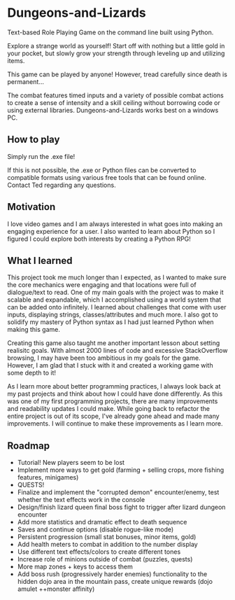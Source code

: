 # Dungeons-and-Lizards

Text-based Role Playing Game on the command line built using Python.

Explore a strange world as yourself! Start off with nothing but a little gold in your pocket, but slowly grow your strength through leveling up and utilizing items. 

This game can be played by anyone! However, tread carefully since death is permanent...

The combat features timed inputs and a variety of possible combat actions to create a sense of intensity and a skill ceiling without borrowing code or using external libraries. Dungeons-and-Lizards works best on a windows PC.

## How to play

Simply run the .exe file! 

If this is not possible, the .exe or Python files can be converted to compatible formats using various free tools that can be found online. Contact Ted regarding any questions.

## Motivation

I love video games and I am always interested in what goes into making an engaging experience for a user. I also wanted to learn about Python so I figured I could explore both interests by creating a Python RPG! 

## What I learned

This project took me much longer than I expected, as I wanted to make sure the core mechanics were engaging and that locations were full of dialogue/text to read. One of my main goals with the project was to make it scalable and expandable, which I accomplished using a world system that can be added onto infinitely. I learned about challenges that come with user inputs, displaying strings, classes/attributes and much more. I also got to solidify my mastery of Python syntax as I had just learned Python when making this game.

Creating this game also taught me another important lesson about setting realisitc goals. With almost 2000 lines of code and excessive StackOverflow browsing, I may have been too ambitious in my goals for the game. However, I am glad that I stuck with it and created a working game with some depth to it!

As I learn more about better programming practices, I always look back at my past projects and think about how I could have done differently. As this was one of my first programming projects, there are many improvements and readability updates I could make. While going back to refactor the entire project is out of its scope, I've already gone ahead and made many improvements. I will continue to make these improvements as I learn more.

## Roadmap

- Tutorial! New players seem to be lost
- Implement more ways to get gold (farming + selling crops, more fishing features, minigames)
- QUESTS!
- Finalize and implement the "corrupted demon" encounter/enemy, test whether the text effects work in the console
- Design/finish lizard queen final boss fight to trigger after lizard dungeon encounter
- Add more statistics and dramatic effect to death sequence
- Saves and continue options (disable rogue-like mode)
- Persistent progression (small stat bonuses, minor items, gold)
- Add health meters to combat in addition to the number display
- Use different text effects/colors to create different tones
- Increase role of minions outside of combat (puzzles, quests)
- More map zones + keys to access them
- Add boss rush (progressively harder enemies) functionality to the hidden dojo area in the mountain pass, create unique rewards (dojo amulet ++monster affinity)


